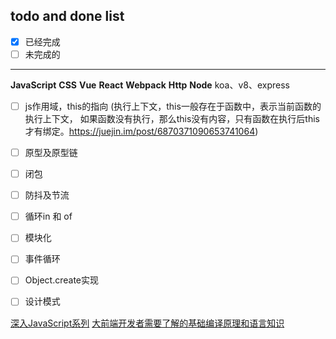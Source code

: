 ## todo and done list

- [x] 已经完成
- [ ] 未完成的

----

**JavaScript**
**CSS**
**Vue**
**React**
**Webpack**
**Http**
**Node**
    koa、v8、express

- [ ] js作用域，this的指向 (执行上下文，this一般存在于函数中，表示当前函数的执行上下文， 如果函数没有执行，那么this没有内容，只有函数在执行后this才有绑定。https://juejin.im/post/6870371090653741064)
- [ ] 原型及原型链
- [ ] 闭包
- [ ] 防抖及节流
- [ ] 循环in 和 of
- [ ] 模块化
- [ ] 事件循环
- [ ] Object.create实现
- [ ] 设计模式


[深入JavaScript系列](https://github.com/mqyqingfeng/Blog)
[大前端开发者需要了解的基础编译原理和语言知识](http://fullstack.blog/2017/06/24/%E5%A4%A7%E5%89%8D%E7%AB%AF%E5%BC%80%E5%8F%91%E8%80%85%E9%9C%80%E8%A6%81%E4%BA%86%E8%A7%A3%E7%9A%84%E5%9F%BA%E7%A1%80%E7%BC%96%E8%AF%91%E5%8E%9F%E7%90%86%E5%92%8C%E8%AF%AD%E8%A8%80%E7%9F%A5%E8%AF%86/)
